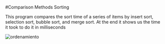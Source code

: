 #Comparison Methods Sorting 

This program compares the sort time of a series of items by insert sort, selection sort, bubble sort, and merge sort. At the end it shows us the time it took to do it in milliseconds


![ordenamiento](https://user-images.githubusercontent.com/68364639/121411063-da1adb00-c928-11eb-93e4-7753d24ee30f.png)

